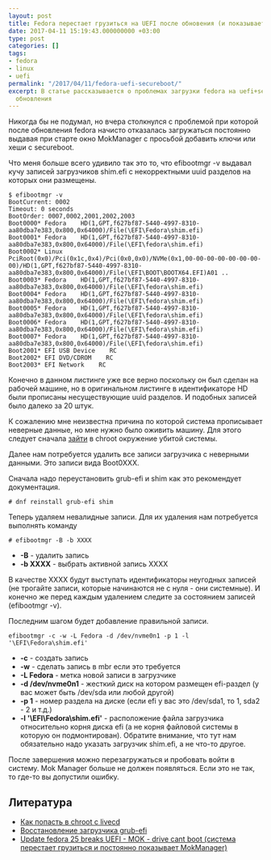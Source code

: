 ```yaml
---
layout: post
title: Fedora перестает грузиться на UEFI после обновения (и показывает MOK)
date: 2017-04-11 15:19:43.000000000 +03:00
type: post
categories: []
tags:
- fedora
- linux
- uefi
permalink: "/2017/04/11/fedora-uefi-secureboot/"
excerpt: В статье рассказывается о проблемах загрузки fedora на uefi+secureboot после
  обновления
---
```

Никогда бы не подумал, но вчера столкнулся с проблемой при которой после обновления fedora начисто отказалась загружаться постоянно выдавая при старте окно MokManager с просьбой добавить ключи или хеши с secureboot.

Что меня больше всего удивило так это то, что efibootmgr -v выдавал кучу записей загрузчиков shim.efi с некорректными uuid разделов на которых они размещены.

```
$ efibootmgr -v  
BootCurrent: 0002  
Timeout: 0 seconds  
BootOrder: 0007,0002,2001,2002,2003  
Boot0000* Fedora    HD(1,GPT,f627bf87-5440-4997-8310-aa80dba7e383,0x800,0x64000)/File(\EFI\Fedora\shim.efi)  
Boot0001* Fedora    HD(1,GPT,f627bf87-5440-4997-8310-aa80dba7e383,0x800,0x64000)/File(\EFI\fedora\shim.efi)  
Boot0002* Linux    PciRoot(0x0)/Pci(0x1c,0x4)/Pci(0x0,0x0)/NVMe(0x1,00-00-00-00-00-00-00-00)/HD(1,GPT,f627bf87-5440-4997-8310-aa80dba7e383,0x800,0x64000)/File(\EFI\BOOT\BOOTX64.EFI)A01 ..  
Boot0003* Fedora    HD(1,GPT,f627bf87-5440-4997-8310-aa80dba7e383,0x800,0x64000)/File(\EFI\fedora\shim.efi)  
Boot0004* Fedora    HD(1,GPT,f627bf87-5440-4997-8310-aa80dba7e383,0x800,0x64000)/File(\EFI\fedora\shim.efi)  
Boot0005* Fedora    HD(1,GPT,f627bf87-5440-4997-8310-aa80dba7e383,0x800,0x64000)/File(\EFI\fedora\shim.efi)  
Boot0006* Fedora    HD(1,GPT,f627bf87-5440-4997-8310-aa80dba7e383,0x800,0x64000)/File(\EFI\fedora\shim.efi)  
Boot0007* Fedora    HD(1,GPT,f627bf87-5440-4997-8310-aa80dba7e383,0x800,0x64000)/File(\EFI\fedora\shim.efi)  
Boot2001* EFI USB Device    RC  
Boot2002* EFI DVD/CDROM    RC  
Boot2003* EFI Network    RC  

```

Конечно в данном листинге уже все верно поскольку он был сделан на рабочей машине, но в оригинальном листинге в идентификаторе HD были прописаны несуществующие uuid разделов. И подобных записей было далеко за 20 штук.

К сожалению мне неизвестна причина по которой система прописывает неверные данные, но мне нужно было оживить машину. Для этого следует сначала [зайти](https://docs.fedoraproject.org/en-US/Fedora/22/html/Multiboot_Guide/common_operations_appendix.html#common-chroot_from_live) в chroot окружение убитой системы.

Далее нам потребуется удалить все записи загрузчика с неверными данными. Это записи вида Boot0ХХХ.

Сначала надо переустановить grub-efi и shim как это рекомендует документация.

```
# dnf reinstall grub-efi shim
```

Теперь удаляем невалидные записи. Для их удаления нам потребуется выполнять команду

```
# efibootmgr -B -b XXXX
```

- **-B** - удалить запись
- **-b XXXX** - выбрать активной запись XXXX

В качестве XXXX будут выступать идентификаторы неугодных записей (не трогайте записи, которые начинаются не с нуля - они системные). И конечно же перед каждым удалением следите за состоянием записей (efibootmgr -v).

Последним шагом будет добавление правильной записи.

```
efibootmgr -c -w -L Fedora -d /dev/nvme0n1 -p 1 -l '\EFI\Fedora\shim.efi'
```

- **-c** - создать запись
- **-w** - сделать запись в mbr если это требуется
- **-L Fedora** - метка новой записи в загрузчике
- **-d /dev/nvme0n1** - жесткий диск на котором размещен efi-раздел (у вас может быть /dev/sda или любой другой)
- **-p 1** - номер раздела на диске (если efi у вас это /dev/sda1, то 1, sda2 - 2 и т.д.)
- **-l '\EFI\Fedora\shim.efi'** - расположение файла загрузчика относительно корня диска efi (а не корня файловой системы в которую он подмонтирован). Обратите внимание, что тут нам обязательно надо указать загрузчик shim.efi, а не что-то другое.

После завершения можно перезагружаться и пробовать войти в систему. Mok Manager больше не должен появляться. Если это не так, то где-то вы допустили ошибку.

## Литература

- [Как попасть в chroot с livecd](https://docs.fedoraproject.org/en-US/Fedora/22/html/Multiboot_Guide/common_operations_appendix.html#common-chroot_from_live)
- [Восстановление загрузчика grub-efi](https://docs.fedoraproject.org/en-US/Fedora/22/html/Multiboot_Guide/GRUB-reinstalling.html)
- [Update fedora 25 breaks UEFI - MOK - drive cant boot (система перестает грузиться и постоянно показывает MokManager)](https://bugzilla.redhat.com/show_bug.cgi?id=1413191)
